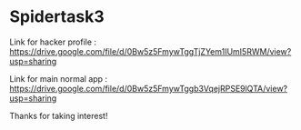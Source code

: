 # Spidertask3
Link for hacker profile :
https://drive.google.com/file/d/0Bw5z5FmywTggTjZYem1IUmI5RWM/view?usp=sharing

Link for main normal app :
https://drive.google.com/file/d/0Bw5z5FmywTggb3VqejRPSE9lQTA/view?usp=sharing

Thanks for taking interest!
